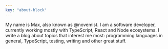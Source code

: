```yaml
---
key: "about-block"
---
```


My name is Max, also known as @novemist.
I am a software developer, currently working mostly with TypeScript, React and Node ecosystems.
I write a blog about topics that interest me most: programming languages in general, TypeScript, testing, writing and other great stuff.

